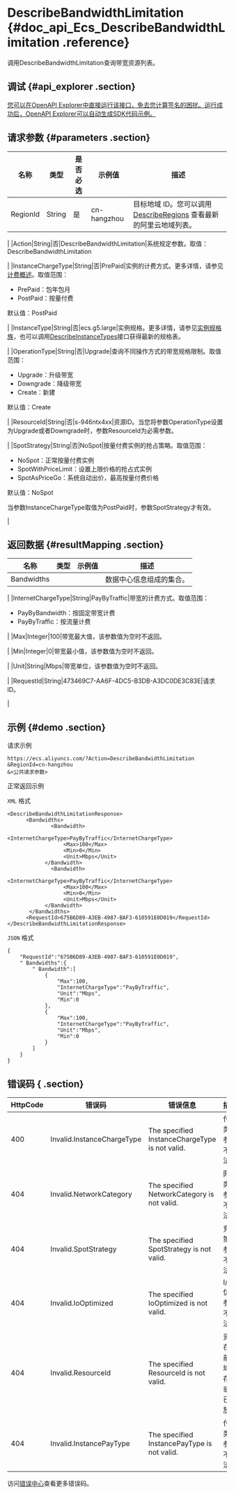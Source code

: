 # DescribeBandwidthLimitation {#doc_api_Ecs_DescribeBandwidthLimitation .reference}

调用DescribeBandwidthLimitation查询带宽资源列表。

## 调试 {#api_explorer .section}

[您可以在OpenAPI Explorer中直接运行该接口，免去您计算签名的困扰。运行成功后，OpenAPI Explorer可以自动生成SDK代码示例。](https://api.aliyun.com/#product=Ecs&api=DescribeBandwidthLimitation&type=RPC&version=2014-05-26)

## 请求参数 {#parameters .section}

|名称|类型|是否必选|示例值|描述|
|--|--|----|---|--|
|RegionId|String|是|cn-hangzhou|目标地域 ID。您可以调用 [DescribeRegions](~~25609~~) 查看最新的阿里云地域列表。

 |
|Action|String|否|DescribeBandwidthLimitation|系统规定参数。取值：DescribeBandwidthLimitation

 |
|InstanceChargeType|String|否|PrePaid|实例的计费方式。更多详情，请参见[计费概述](~~25398~~)。取值范围：

 -   PrePaid：包年包月
-   PostPaid：按量付费

 默认值：PostPaid

 |
|InstanceType|String|否|ecs.g5.large|实例规格。更多详情，请参见[实例规格族](~~25378~~)，也可以调用[DescribeInstanceTypes](~~25620~~)接口获得最新的规格表。

 |
|OperationType|String|否|Upgrade|查询不同操作方式的带宽规格限制。取值范围：

 -   Upgrade：升级带宽
-   Downgrade：降级带宽
-   Create：新建

 默认值：Create

 |
|ResourceId|String|否|s-946ntx4xx|资源ID。当您将参数OperationType设置为Upgrade或者Downgrade时，参数ResourceId为必需参数。

 |
|SpotStrategy|String|否|NoSpot|按量付费实例的抢占策略。取值范围：

 -   NoSpot：正常按量付费实例
-   SpotWithPriceLimit：设置上限价格的抢占式实例
-   SpotAsPriceGo：系统自动出价，最高按量付费价格

 默认值：NoSpot

 当参数InstanceChargeType取值为PostPaid时，参数SpotStrategy才有效。

 |

## 返回数据 {#resultMapping .section}

|名称|类型|示例值|描述|
|--|--|---|--|
|Bandwidths| | |数据中心信息组成的集合。

 |
|InternetChargeType|String|PayByTraffic|带宽的计费方式。取值范围：

 -   PayByBandwidth：按固定带宽计费
-   PayByTraffic：按流量计费

 |
|Max|Integer|100|带宽最大值，该参数值为空时不返回。

 |
|Min|Integer|0|带宽最小值，该参数值为空时不返回。

 |
|Unit|String|Mbps|带宽单位，该参数值为空时不返回。

 |
|RequestId|String|473469C7-AA6F-4DC5-B3DB-A3DC0DE3C83E|请求ID。

 |

## 示例 {#demo .section}

请求示例

``` {#request_demo}
https://ecs.aliyuncs.com/?Action=DescribeBandwidthLimitation
&RegionId=cn-hangzhou
&<公共请求参数>
```

正常返回示例

`XML` 格式

``` {#xml_return_success_demo}
<DescribeBandwidthLimitationResponse>
      <Bandwidths>
              <Bandwidth>
                  <InternetChargeType>PayByTraffic</InternetChargeType>
                  <Max>100</Max>
                  <Min>0</Min>
                  <Unit>Mbps</Unit>
            </Bandwidth>
              <Bandwidth>
                  <InternetChargeType>PayByTraffic</InternetChargeType>
                  <Max>100</Max>
                  <Min>0</Min>
                  <Unit>Mbps</Unit>
            </Bandwidth>
       </Bandwidths>
      <RequestId>675B6D89-A3EB-4987-BAF3-610591E0D019</RequestId>
</DescribeBandwidthLimitationResponse>
```

`JSON` 格式

``` {#json_return_success_demo}
{
	"RequestId":"675B6D89-A3EB-4987-BAF3-610591E0D019",
	" Bandwidths":{
		" Bandwidth":[
			{
				"Max":100,
				"InternetChargeType":"PayByTraffic",
				"Unit":"Mbps",
				"Min":0
			},
			{
				"Max":100,
				"InternetChargeType":"PayByTraffic",
				"Unit":"Mbps",
				"Min":0
			}
		]
	}
}
```

## 错误码 { .section}

|HttpCode|错误码|错误信息|描述|
|--------|---|----|--|
|400|Invalid.InstanceChargeType|The specified InstanceChargeType is not valid.|付费类型参数不合法。|
|404|Invalid.NetworkCategory|The specified NetworkCategory is not valid.|网络类型参数不合法。|
|404|Invalid.SpotStrategy|The specified SpotStrategy is not valid.|竞价策略参数不合法。|
|404|Invalid.IoOptimized|The specified IoOptimized is not valid.|I/O优化参数不合法。|
|404|Invalid.ResourceId|The specified ResourceId is not valid.|资源在当前地域不存在或者已释放。|
|404|Invalid.InstancePayType|The specified InstancePayType is not valid.|付费类型参数不合法。|

访问[错误中心](https://error-center.aliyun.com/status/product/Ecs)查看更多错误码。

